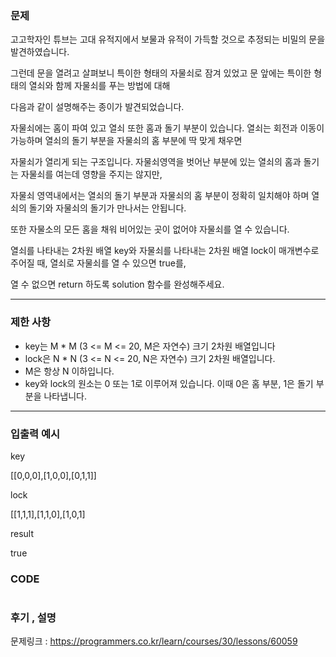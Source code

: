 ### 문제

고고학자인 튜브는 고대 유적지에서 보물과 유적이 가득할 것으로 추정되는 비밀의 문을 발견하였습니다.

그런데 문을 열려고 살펴보니 특이한 형태의 자물쇠로 잠겨 있었고 문 앞에는 특이한 형태의 열쇠와 함께 자물쇠를 푸는 방법에 대해

다음과 같이 설명해주는 종이가 발견되었습니다.

자물쇠에는 홈이 파여 있고 열쇠 또한 홈과 돌기 부분이 있습니다. 열쇠는 회전과 이동이 가능하며 열쇠의 돌기 부분을 자물쇠의 홈 부분에 딱 맞게 채우면

자물쇠가 열리게 되는 구조입니다. 자물쇠영역을 벗어난 부분에 있는 열쇠의 홈과 돌기는 자물쇠를 여는데 영향을 주지는 않지만,

자물쇠 영역내에서는 열쇠의 돌기 부분과 자물쇠의 홈 부분이 정확히 일치해야 하며 열쇠의 돌기와 자물쇠의 돌기가 만나서는 안됩니다.

또한 자물소의 모든 홈을 채워 비어있는 곳이 없어야 자물쇠를 열 수 있습니다.

열쇠를 나타내는 2차원 배열 key와 자물쇠를 나타내는 2차원 배열 lock이 매개변수로 주어질 때, 열쇠로 자물쇠를 열 수 있으면 true를,

열 수 없으면 return 하도록 solution 함수를 완성해주세요.

-----------------------------------

### 제한 사항

* key는 M * M (3 <= M <= 20, M은 자연수) 크기 2차원 배열입니다
* lock은 N * N (3 <= N <= 20, N은 자연수) 크기 2차원 배열입니다.
* M은 항상 N 이하입니다.
* key와 lock의 원소는 0 또는 1로 이루어져 있습니다. 이때 0은 홈 부분, 1은 돌기 부분을 나타냅니다.

------------------------------------------------

### 입출력 예시

key

[[0,0,0],[1,0,0],[0,1,1]]

lock

[[1,1,1],[1,1,0],[1,0,1]

result

true

### CODE
```C++

```


### 후기 , 설명

문제링크 : https://programmers.co.kr/learn/courses/30/lessons/60059
